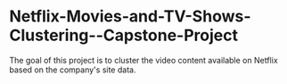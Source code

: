 # Netflix-Movies-and-TV-Shows-Clustering--Capstone-Project
The goal of this project is to cluster the video content available on Netflix based on the company's site data.
